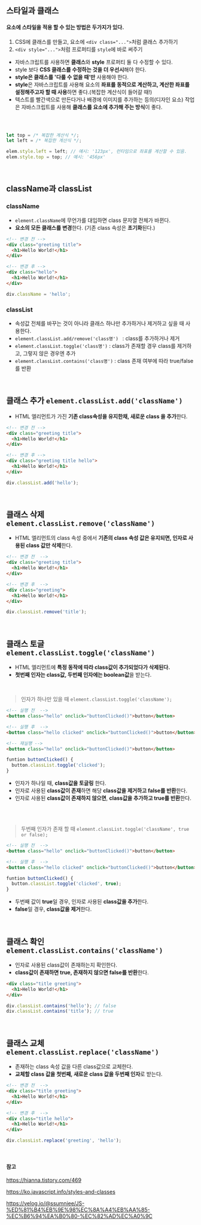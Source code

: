 ## 스타일과 클래스

#### 요소에 스타일을 적용 할 수 있는 방법은 두가지가 있다.
1. CSS에 클래스를 만들고, 요소에 ```<div class="...">```처럼 클래스 추가하기
2. ```<div style="...">```처럼 프로퍼티를 ```style```에 바로 써주기

- 자바스크립트를 사용하면 **클래스**와 **style** 프로퍼티 둘 다 수정할 수 있다. 
- style 보다 **CSS 클래스를 수정하는 것을 더 우선시**해야 한다. 
- **style은 클래스를 '다룰 수 없을 때’만** 사용해야 한다.
- **style**은 자바스크립트를 사용해 요소의 **좌표를 동적으로 계산하고, 계산한 좌표를 설정해주고자 할 때 사용**하면 좋다.(복잡한 계산식이 들어갈 때!)
- 텍스트를 빨간색으로 만든다거나 배경에 이미지를 추가하는 등의(디자인 요소) 작업은 자바스크립트를 사용해 **클래스를 요소에 추가해 주는 방식**이 좋다.

<br>

```javascript

let top = /* 복잡한 계산식 */;
let left = /* 복잡한 계산식 */;

elem.style.left = left; // 예시: '123px', 런타임으로 좌표를 계산할 수 있음.
elem.style.top = top; // 예시: '456px'

```

<br>

## className과 classList

### className
- ```element.className```에 무언가를 대입하면 class 문자열 전체가 바뀐다.
- **요소의 모든 클래스를 변경**한다. (기존 class 속성은 **초기화**된다.)

```html
<!-- 변경 전 -->
<div class="greeting title">
  <h1>Hello World!</h1>
</div>

<!-- 변경 후 -->
<div class="hello">
  <h1>Hello World!</h1>
</div>

```

```javascript
div.className = 'hello';

```

### classList
- 속성값 전체를 바꾸는 것이 아니라 클래스 하나만 추가하거나 제거하고 싶을 때 사용한다.
- ```element.classList.add/remove('class명') ``` :  class를 추가하거나 제거
- ``` element.classList.toggle('class명') ``` : class가 존재할 경우 class를 제거하고, 그렇지 않은 경우엔 추가
- ``` element.classList.contains('class명') ``` : class 존재 여부에 따라 true/false를 반환

<br>

## 클래스 추가 ```element.classList.add('className')```
- HTML 엘리먼트가 가진 **기존 class속성을 유지한채, 새로운 class 을 추가**한다. 

> 
```html
<!-- 변경 전 -->
<div class="greeting title">
  <h1>Hello World!</h1>
</div>

<!-- 변경 후 -->
<div class="greeting title hello">
  <h1>Hello World!</h1>
</div>

```

```javascript
div.classList.add('hello');

```

<br>

## 클래스 삭제 ```element.classList.remove('className')```
- HTML 엘리먼트의 class 속성 중에서 **기존의 class 속성 값은 유지되면, 인자로 사용된 class 값만 삭제**한다.

```html
<!-- 변경 전  -->
<div class="greeting title">
  <h1>Hello World!</h1>
</div>

<!-- 변경 후  -->
<div class="greeting">
  <h1>Hello World!</h1>
</div>

```

```javascript
div.classList.remove('title');

```

<br>

## 클래스 토글 ```element.classList.toggle('className')```
- HTML 엘리먼트에 **특정 동작에 따라 class값이 추가되었다가 삭제된다.** 
- **첫번째 인자는 class값, 두번째 인자에는 boolean값**을 받는다.

<br>

> 인자가 하나만 있을 때 ```element.classList.toggle('className');```
```html
<!-- 실행 전  -->
<button class="hello" onclick="buttonClicked()">button</button> 

<!-- 실행 후  -->
<button class="hello clicked" onclick="buttonClicked()">button</button> 

<!-- 재실행 -->
<button class="hello" onclick="buttonClicked()">button</button> 

```

```javascript
funtion buttonClicked() {
  button.classList.toggle('clicked');
}
```
- 인자가 하나일 때, **class값을 토글링** 한다.
- 인자로 사용된 **class값이 존재**하면 해당 **class값을 제거하고 false를 반환**한다.
- 인자로 사용된 **class값이 존재하지 않으면**, **class값을 추가하고 true를 반환**한다. 


<br><br>


> 두번째 인자가 존재 할 때 ```element.classList.toggle('className', true or false);```
```html
<!-- 실행 전  -->
<button class="hello" onclick="buttonClicked()">button</button> 

<!-- 실행 후  -->
<button class="hello clicked" onclick="buttonClicked()">button</button> 


```

```javascript
funtion buttonClicked() {
  button.classList.toggle('clicked', true);
}
```
- 두번째 값이 **true**일 경우, 인자로 사용된 **class값을 추가**한다.
- **false**일 경우, **class값을 제거**한다.  


<br>

## 클래스 확인 ```element.classList.contains('className')```
- 인자로 사용된 class값이 존재하는지 확인한다.
- **class값이 존재하면 true, 존재하지 않으면 false를 반환**한다.

``` html
<div class="title greeting">
  <h1>Hello World!</h1>
</div>

```

```javascript
div.classList.contains('hello'); // false
div.classList.contains('title'); // true

```


<br>

## 클래스 교체 ```element.classList.replace('className')```
- 존재하는 class 속성 값을 다른 class값으로 교체한다. 
- **교체할 class 값을 첫번째, 새로운 class 값을 두번째 인자**로 받는다.

```html
<!-- 변경 전  -->
<div class="title greeting">
  <h1>Hello World!</h1>
</div>

<!-- 변경 후  -->
<div class="title hello">
  <h1>Hello World!</h1>
</div>

```

```javascript
div.classList.replace('greeting', 'hello');

```


<br>

#### 참고
https://hianna.tistory.com/469

https://ko.javascript.info/styles-and-classes

https://velog.io/@ssumniee/JS-%ED%81%B4%EB%9E%98%EC%8A%A4%EB%AA%85-%EC%B6%94%EA%B0%80-%EC%82%AD%EC%A0%9C



